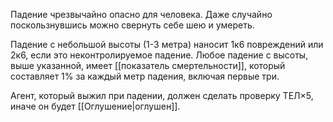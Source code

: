 Падение чрезвычайно опасно для человека. Даже случайно поскользнувшись можно свернуть себе шею и умереть.

Падение с небольшой высоты (1-3 метра) наносит 1к6 повреждений или 2к6, если это неконтролируемое падение. Любое падение с высоты, выше указанной, имеет [[показатель смертельности]], который составляет 1% за каждый метр падения, включая первые три.

Агент, который выжил при падении, должен сделать проверку ТЕЛ×5, иначе он будет [[Оглушение|оглушен]].